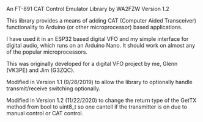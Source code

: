 An FT-891 CAT Control Emulator Library by WA2FZW
Version 1.2

This library provides a means of adding CAT (Computer Aided Transceiver)
functionality to Arduino (or other microprocessor) based applications.

I have used it in an ESP32 based digital VFO and my simple interface for
digital audio, which runs on an Arduino Nano. It should work on almost any
of the popular microprocessors.

This was originally developed for a digital VFO project by me, Glenn (VK3PE)
and Jim (G3ZQC).

Modified in Version 1.1 (9/26/2019) to allow the library to optionally handle
transmit/receive switching optionally.

Modified in Version 1.2 (11/22/2020) to change the return type of the GetTX method from
bool to uint8_t so one cantell if the transmitter is on due to manual control
or CAT control.
 

